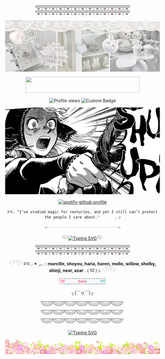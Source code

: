 <p align=center

![Alt text](div90.gif)![Alt text](div90.gif)

<p align=center

![image](8885fbeb46a628857238c7be6a6abd31.jpg)

<p align=center

<a href="https://www.glitter-graphics.com"><img src="http://dl7.glitter-graphics.net/pub/439/439857hze1vgnqaz.gif" width=371 height=52 border=0></a><br><a href="https://www.glitter-graphics.com" target=_blank></a>

<p align=center

![Profile views](https://komarev.com/ghpvc/?username=yourusername&label=Σ(°△°|||)&color=ffffff)
![Custom Badge](https://img.shields.io/badge/◜𐂯.𐦯-𓂐marcille.𐦯-white?style=for-the-badge&logo=github)
<p align=center

![Alt text](2961a14af0eab019ea46de840edc614e.jpg)

<p align=center

[![spotify-github-profile](https://spotify-github-profile.kittinanx.com/api/view?uid=314mut7imtpm6vc6oq3g32g722qy&cover_image=false&theme=novatorem&show_offline=true&background_color=121212&interchange=false&bar_color=ffffff)](https://github.com/kittinan/spotify-github-profile)

<p align=center

    𐂯◞ "I’ve studied magic for centuries, and yet I still can’t protect the people I care about."⠀ ⠀⠀⠀ ◞ 𐦯

<p align=center

![Alt text](div117.gif)

<p align=center

![Alt text](284.gif)<a href="https://git.io/typing-svg"><img src="https://readme-typing-svg.demolab.com?font=Ubuntu&size=20&pause=1&color=888888&center=true&vCenter=true&width=435&lines=feel+free+to+int+on+pt+(*+%5E+%CF%89+%5E)+" alt="Typing SVG" /></a>![Alt text](284.gif)

<p align=center

![Alt text](div90.gif)![Alt text](div90.gif)

<p align=center

![Alt text](245.gif) 𐂯 ◞ ✦ ︵ :: **marcille, shoyou, haria, haren, mello,   willow,   shelby,   shinji,   near,  azar** . ( 10 )  𐦯. ![Alt text](245.gif)

<p align=center

![Alt text](42.webp)

<p align=center

# ┐(￣ヮ￣)┌

<p align=center

![Alt text](div50.png)![Alt text](div50.png)![Alt text](div50.png)

<p align=center

<a href="https://git.io/typing-svg"><img src="https://readme-typing-svg.demolab.com?font=Ubuntu&duration=2000&pause=1&color=F7F7F7&center=true&vCenter=true&width=435&lines=I'll+break;Your+bones;with+all+the+love+i+carry.;keep+you+close;and+one+day%2C+;we'll+get+married." alt="Typing SVG" /></a>

![Alt text](div56.gif)

